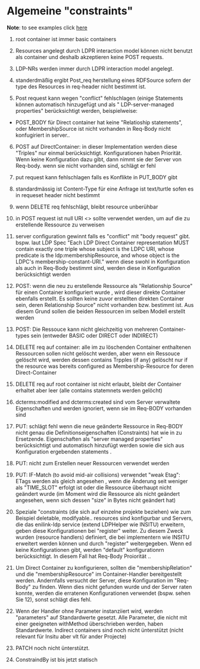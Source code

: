 <h1>Algemeine "constraints"</h1>

**Note**: to see examples click [here](examples.md)

1. root container ist immer basic containers

2. Resources angelegt durch LDPR interaction model können nicht benutzt als container und deshalb akzeptieren keine POST requests.

3. LDP-NRs werden immer durch LDPR interaction model angelegt.

4. standerdmäßig ergibt Post_req herstellung eines RDFSource sofern der type des Resources in req-header nicht bestimmt ist.

5. Post request kann  wegen "conflict" fehlschlagen (einige Statements können automatisch hinzugefügt und als " LDP-server-managed properties" berücksichtigt werden, beispielweise:
  - POST_BODY für Direct container hat keine "Relatioship statements", oder MembershipSource ist nicht vorhanden in Req-Body nicht konfugiriert  in server..

6. POST auf DirectContainer: 
in dieser Implementation werden diese "Triples" nur einmal berücksichtigt. Konfigurationen haben Priorität. Wenn keine Konfiguration dazu gibt, dann nimmt sie der Server von Req-body. wenn sie nicht vorhanden sind, schlägt er fehl

7. put request kann fehlschlagen falls es Konflikte in PUT_BODY gibt


8. standardmässig ist Content-Type für eine Anfrage ist text/turtle sofen es in requeset header nicht bestimmt


9. wenn DELETE req fehlschlägt, bleibt resource unberühbar


10. in POST request ist  null URI <> sollte verwendet werden, um auf die zu erstellende Ressource zu verweisen

11. server configuration gewinnt falls es "conflict" mit "body request" gibt. bspw. laut LDP Spec "Each LDP Direct Container representation MUST contain exactly one triple whose subject is the LDPC URI, whose predicate is the ldp:membershipResource, and whose object is the LDPC's membership-constant-URI." wenn diese swohl in Konfiguration als auch in Req-Body bestimmt sind, werden diese in Konfiguration berücksichtigt werden  

12. POST: wenn die neu zu erstellende Ressource als "Relationship Source" für einen Container konfiguriert wurde
, wird dieser direkte Container ebenfalls erstellt.
Es sollten keine zuvor erstellten direkten Container sein, deren Relationship Source" nicht vorhanden bzw. bestimmt ist. Aus diesem Grund sollen die beiden Ressourcen im selben Modell erstellt werden

13. POST: Die Ressouce kann nicht gleichzeitig von mehreren Container-types sein (entweder BASIC oder DIRECT oder INDIRECT)

14. DELETE req auf container:  alle im zu löschenden Container enthaltenen Ressourcen sollen nicht gelöscht werden, aber wenn ein Ressouce gelöscht wird, werden dessen contains Trpples (if any) gelöscht nur if the resource was bereits configured as Membership-Resource for deren Direct-Container

15. DELETE req auf root container ist nicht erlaubt, bleibt der Container erhaltet aber leer (alle contains statemnets werden gelöcht)

16. dcterms:modified and dcterms:created sind vom Server verwaltete Eigenschaften und werden ignoriert, wenn sie im Req-BODY vorhanden sind

17. PUT: schlägt fehl wenn die neue geänderte Ressource in Req-BODY nicht genau die Definitionseigenschaften (Constraints) hat wie in zu Ersetzende.
Eigenschaften als "server managed properties" berücksichtigt und automatisch hinzufügt werden sowie die sich aus Konfiguration ergebenden statements .

18. PUT: nicht zum Erstellen neuer Ressourcen verwendet werden

19. PUT: IF-Match (to avoid mid-air collisions) verwendet "weak Etag": ETags werden als gleich angesehen , wenn die Änderung seit weniger als "TIME_SLOT" erfolgt ist oder die Ressource überhaupt nicht geändert wurde (im Moment wird die Ressource als nicht geändert angesehen, wenn sich dessen "size" in Bytes  nicht geändert hat)

20. Speziale "constraints (die sich auf einzelne projekte beziehen) wie zum Beispiel deletable, modifyable.. resources sind konfigurbar und Servers, die das enilink-ldp service (extend LDPHelper wie INSITU) erweitern, geben diese Konfigurationen bei "register" weiter.
Zu diesem Zweck wurden (resource handlers) definiert, die bei implementern wie INSITU erweitert werden können und durch "register" weitergegeben. Wenn ed keine Konfigurationen gibt, werden "default" konfigurationrn berücksichtigt. In diesem Fall hat Req-Body Proiorität ..

21. Um Direct Container zu konfigurieren, sollten die "membershipRelation" und die "membershipResource" im Container-Handler bereitgestellt werden. Andernfalls versucht der Server, diese Konfiguration im "Req-Body" zu finden. Wenn dies nicht gefunden wurde und der Server raten konnte, werden die erratenen Konfigurationen verwendet (bspw. sehen Sie 12), sonst schlägt dies fehl.

22. Wenn der Handler ohne Parameter instanziiert wird, werden "parameters" auf Standardwerte gesetzt.
 Alle Parameter, die nicht mit einer geeigneten withMethod überschrieben werden, haben Standardwerte. 
Indirect containers sind noch nicht ünterstützt (nicht relevant für Insitu aber vlt für ander Projecte)

23. PATCH noch nicht ünterstützt.

24. ConstraindBy ist bis jetzt statisch
